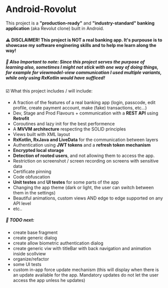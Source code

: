 # Android-Rovolut

This project is a **"production-ready"** and **"industry-standard" banking application** (aka Revolut clone) built in Android.
<br>
#### ⚠️ DISCLAIMER! This project is NOT a real banking app. It's purpouse is to showcase my software enginering skills and to help me learn along the way!
##### 📘 Also Important to note: Since this project serves the purpose of learning also, sometimes I might not stick with one way of doing things, for example for viewmodel-view communication I used multiple variants, while only using RxKotlin would have sufficed!

☑️ What this project includes / will include:
<ul>
<li> A fraction of the features of a real banking app (login, passcode, edit profile, create payment account, make (fake) transactions, etc...)
<li> Dev, Stage and Prod Flavours + communication with a <b>REST API</b> using <b>Retrofit</b>
<li> Coroutines and lazy init for the best performence
<li> A <b>MVVM architecture</b> respecting the SOLID principles
<li> Views built with XML layout
<li> <b>RxKotlin, RxJava and LiveData</b> for the communication between layers
<li> Authentication using <b>JWT tokens</b> and a <b>refresh token mechanism</b>
<li> <b>Encrypted local storage</b>
<li> <b>Detection of rooted users</b>, and not allowing them to access the app.
<li> Restriction on screenshot / screen recording on screens with sensitive data
<li> Certificate pinning
<li> Code obfuscation
<li> <b>Unit testes</b> and <b>UI testes</b> for some parts of the app
<li> Changing the app theme (dark or light, the user can switch between them in the settings)
<li> Beautiful animations, custom views AND edge to edge supported on any API level
<li> etc..
</ul>

##### 🔨 TODO next:

<ul>
<li> create base fragment
<li> create generic dialog
<li> create allow biometric authentication dialog
<li> create generic viw with titleBar with back navigation and animation inside scollview
<li> organize/refactor
<li> some UI tests
<li> custom in-app force update mechanism (this will display when there is an update available for the app. Mandatory updates do not let the user access the app unless he updates)
</ul>
